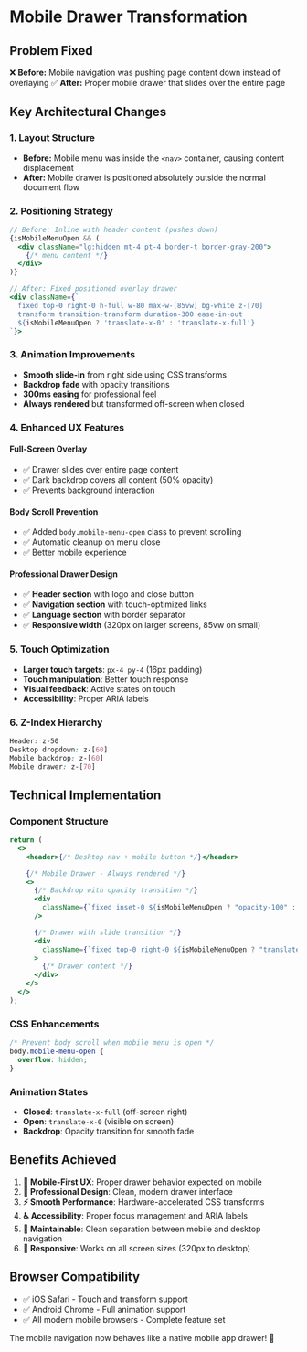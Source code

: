 # Mobile Drawer Transformation

## Problem Fixed

❌ **Before:** Mobile navigation was pushing page content down instead of overlaying
✅ **After:** Proper mobile drawer that slides over the entire page

## Key Architectural Changes

### 1. **Layout Structure**

- **Before:** Mobile menu was inside the `<nav>` container, causing content displacement
- **After:** Mobile drawer is positioned absolutely outside the normal document flow

### 2. **Positioning Strategy**

```jsx
// Before: Inline with header content (pushes down)
{isMobileMenuOpen && (
  <div className="lg:hidden mt-4 pt-4 border-t border-gray-200">
    {/* menu content */}
  </div>
)}

// After: Fixed positioned overlay drawer
<div className={`
  fixed top-0 right-0 h-full w-80 max-w-[85vw] bg-white z-[70]
  transform transition-transform duration-300 ease-in-out
  ${isMobileMenuOpen ? 'translate-x-0' : 'translate-x-full'}
`}>
```

### 3. **Animation Improvements**

- **Smooth slide-in** from right side using CSS transforms
- **Backdrop fade** with opacity transitions
- **300ms easing** for professional feel
- **Always rendered** but transformed off-screen when closed

### 4. **Enhanced UX Features**

#### **Full-Screen Overlay**

- ✅ Drawer slides over entire page content
- ✅ Dark backdrop covers all content (50% opacity)
- ✅ Prevents background interaction

#### **Body Scroll Prevention**

- ✅ Added `body.mobile-menu-open` class to prevent scrolling
- ✅ Automatic cleanup on menu close
- ✅ Better mobile experience

#### **Professional Drawer Design**

- ✅ **Header section** with logo and close button
- ✅ **Navigation section** with touch-optimized links
- ✅ **Language section** with border separator
- ✅ **Responsive width** (320px on larger screens, 85vw on small)

### 5. **Touch Optimization**

- **Larger touch targets**: `px-4 py-4` (16px padding)
- **Touch manipulation**: Better touch response
- **Visual feedback**: Active states on touch
- **Accessibility**: Proper ARIA labels

### 6. **Z-Index Hierarchy**

```css
Header: z-50
Desktop dropdown: z-[60]
Mobile backdrop: z-[60]
Mobile drawer: z-[70]
```

## Technical Implementation

### **Component Structure**

```jsx
return (
  <>
    <header>{/* Desktop nav + mobile button */}</header>

    {/* Mobile Drawer - Always rendered */}
    <>
      {/* Backdrop with opacity transition */}
      <div
        className={`fixed inset-0 ${isMobileMenuOpen ? "opacity-100" : "opacity-0 pointer-events-none"}`}
      />

      {/* Drawer with slide transition */}
      <div
        className={`fixed top-0 right-0 ${isMobileMenuOpen ? "translate-x-0" : "translate-x-full"}`}
      >
        {/* Drawer content */}
      </div>
    </>
  </>
);
```

### **CSS Enhancements**

```css
/* Prevent body scroll when mobile menu is open */
body.mobile-menu-open {
  overflow: hidden;
}
```

### **Animation States**

- **Closed**: `translate-x-full` (off-screen right)
- **Open**: `translate-x-0` (visible on screen)
- **Backdrop**: Opacity transition for smooth fade

## Benefits Achieved

1. **📱 Mobile-First UX**: Proper drawer behavior expected on mobile
2. **🎨 Professional Design**: Clean, modern drawer interface
3. **⚡ Smooth Performance**: Hardware-accelerated CSS transforms
4. **♿ Accessibility**: Proper focus management and ARIA labels
5. **🔧 Maintainable**: Clean separation between mobile and desktop navigation
6. **📐 Responsive**: Works on all screen sizes (320px to desktop)

## Browser Compatibility

- ✅ iOS Safari - Touch and transform support
- ✅ Android Chrome - Full animation support
- ✅ All modern mobile browsers - Complete feature set

The mobile navigation now behaves like a native mobile app drawer! 🎉
